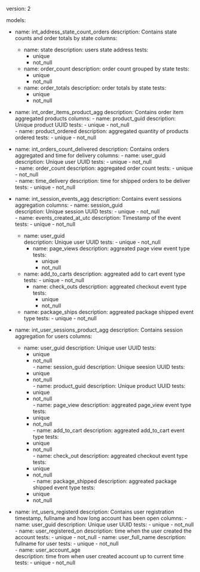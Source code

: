 version: 2

models:
  - name: int_address_state_count_orders 
    description: Contains state counts and order totals by state
    columns: 
      - name: state
        description: users state address
        tests:
          - unique
          - not_null
     - name: order_count
        description: order count grouped by state
        tests:
          - unique
          - not_null
      - name: order_totals
        description: order totals by state
        tests:
          - unique
          - not_null         

- name: int_order_items_product_agg
    description: Contains order item aggregated products
    columns: 
      - name: product_guid 
        description: Unique product UUID
        tests:
          - unique
          - not_null      
      - name: product_ordered
        description: aggregated quantity of products ordered
        tests:
          - unique
          - not_null                                                     

- name: int_orders_count_delivered
    description: Contains orders aggregated and time for delivery
    columns: 
      - name: user_guid
        description: Unique user UUID
        tests:
          - unique
          - not_null  
      - name: order_count
        description: aggregated order count
        tests:
          - unique
          - not_null  
      - name: time_delivery
        description: time for shipped orders to be deliver
        tests:
          - unique
          - not_null                       

- name: int_session_events_agg
    description: Contains event sessions aggregation
    columns: 
      - name: session_guid  
        description: Unique session UUID
        tests:
          - unique
          - not_null     
      - name:  events_created_at_utc
        description: Timestamp of the event
        tests:
          - unique
          - not_null
   - name: user_guid    
        description: Unique user UUID
        tests:
          - unique
          - not_null     
      - name: page_views
        description: aggreated page view event type
        tests:
          - unique
          - not_null
   - name: add_to_carts
        description: aggreated add to cart event type
        tests:
          - unique
          - not_null     
      - name: check_outs
        description: aggreated checkout event type
        tests:
          - unique
          - not_null                          
    - name: package_ships
        description: aggreated package shipped event type
        tests:
          - unique
          - not_null    

- name: int_user_sessions_product_agg
    description: Contains session aggregation for users
    columns: 
     - name: user_guid
        description: Unique user UUID
        tests:
          - unique
          - not_null     
      - name: session_guid
        description: Unique seesion UUID
        tests:
          - unique
          - not_null  
      - name: product_guid
        description: Unique product UUID
        tests:
          - unique
          - not_null                     
      - name: page_view
        description: aggreated page_view event type
        tests:
          - unique
          - not_null     
      - name: add_to_cart
        description: aggreated add_to_cart event type
        tests:
          - unique
          - not_null           
      - name: check_out
        description: aggreated checkout event type
        tests:
          - unique
          - not_null     
      - name: package_shipped
        description: aggreated package shipped event type
        tests:
          - unique
          - not_null  

- name: int_users_registerd
    description: Contains user registration timestamp, fullname and how long account has been open
    columns: 
      - name: user_guid
        description: Unique user UUID
        tests:
          - unique
          - not_null     
      - name: user_registered_on
        description: time when the user created the account
        tests:
          - unique
          - not_null
      - name: user_full_name
        description: fullname for user
        tests:
          - unique
          - not_null   
      - name: user_account_age  
        description: time from when user created account up to current time
        tests:
          - unique
          - not_null                                             


       
       
               